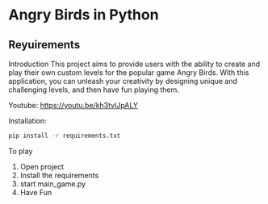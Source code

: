 Angry Birds in Python
=====================
Reyuirements
------------
Introduction
This project aims to provide users with the ability to create and play their own custom levels for the popular game Angry Birds. With this application, you can unleash your creativity by designing unique and challenging levels, and then have fun playing them.

Youtube: https://youtu.be/kh3tvlJpALY

Installation:
```bash
pip install -r requirements.txt
```
To play
1. Open project
2. Install the requirements
3. start main_game.py
4. Have Fun
